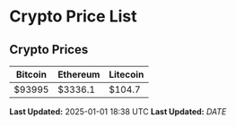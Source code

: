 # Crypto Price List

## Crypto Prices
| Bitcoin | Ethereum | Litecoin |
| ------- | -------- | -------- |
| $93995 | $3336.1 | $104.7 |
**Last Updated:** 2025-01-01 18:38 UTC
**Last Updated:** $DATE$
